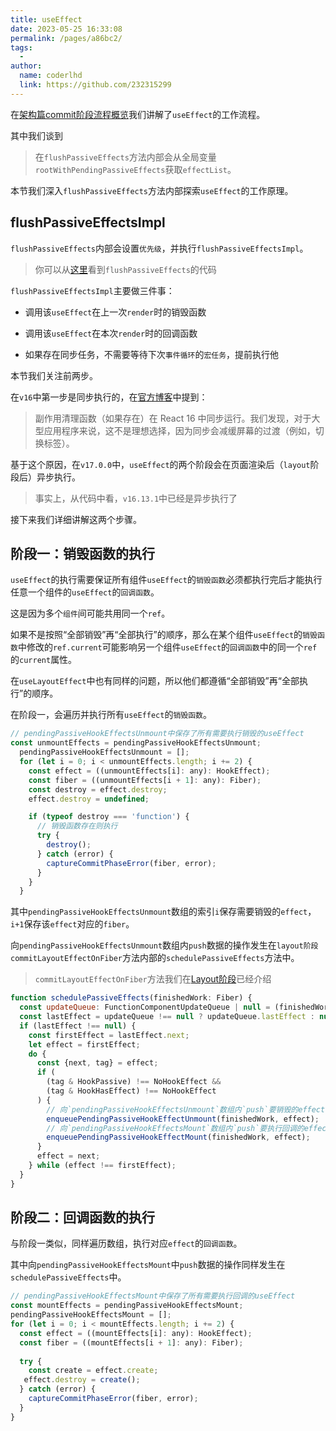 ```yaml
---
title: useEffect
date: 2023-05-25 16:33:08
permalink: /pages/a86bc2/
tags:
  - 
author: 
  name: coderlhd
  link: https://github.com/232315299
---
```

在[架构篇commit阶段流程概览](../renderer/prepare.html)我们讲解了`useEffect`的工作流程。

其中我们谈到

> 在`flushPassiveEffects`方法内部会从全局变量`rootWithPendingPassiveEffects`获取`effectList`。

本节我们深入`flushPassiveEffects`方法内部探索`useEffect`的工作原理。

## flushPassiveEffectsImpl

`flushPassiveEffects`内部会设置`优先级`，并执行`flushPassiveEffectsImpl`。

> 你可以从[这里](https://github.com/facebook/react/blob/1fb18e22ae66fdb1dc127347e169e73948778e5a/packages/react-reconciler/src/ReactFiberWorkLoop.old.js#L2458)看到`flushPassiveEffects`的代码

`flushPassiveEffectsImpl`主要做三件事：

- 调用该`useEffect`在上一次`render`时的销毁函数

- 调用该`useEffect`在本次`render`时的回调函数

- 如果存在同步任务，不需要等待下次`事件循环`的`宏任务`，提前执行他

本节我们关注前两步。

在`v16`中第一步是同步执行的，在[官方博客](https://zh-hans.reactjs.org/blog/2020/08/10/react-v17-rc.html#effect-cleanup-timing)中提到：

> 副作用清理函数（如果存在）在 React 16 中同步运行。我们发现，对于大型应用程序来说，这不是理想选择，因为同步会减缓屏幕的过渡（例如，切换标签）。

基于这个原因，在`v17.0.0`中，`useEffect`的两个阶段会在页面渲染后（`layout`阶段后）异步执行。

> 事实上，从代码中看，`v16.13.1`中已经是异步执行了

接下来我们详细讲解这两个步骤。

## 阶段一：销毁函数的执行

`useEffect`的执行需要保证所有组件`useEffect`的`销毁函数`必须都执行完后才能执行任意一个组件的`useEffect`的`回调函数`。

这是因为多个`组件`间可能共用同一个`ref`。

如果不是按照“全部销毁”再“全部执行”的顺序，那么在某个组件`useEffect`的`销毁函数`中修改的`ref.current`可能影响另一个组件`useEffect`的`回调函数`中的同一个`ref`的`current`属性。

在`useLayoutEffect`中也有同样的问题，所以他们都遵循“全部销毁”再“全部执行”的顺序。

在阶段一，会遍历并执行所有`useEffect`的`销毁函数`。

```js
// pendingPassiveHookEffectsUnmount中保存了所有需要执行销毁的useEffect
const unmountEffects = pendingPassiveHookEffectsUnmount;
  pendingPassiveHookEffectsUnmount = [];
  for (let i = 0; i < unmountEffects.length; i += 2) {
    const effect = ((unmountEffects[i]: any): HookEffect);
    const fiber = ((unmountEffects[i + 1]: any): Fiber);
    const destroy = effect.destroy;
    effect.destroy = undefined;

    if (typeof destroy === 'function') {
      // 销毁函数存在则执行
      try {
        destroy();
      } catch (error) {
        captureCommitPhaseError(fiber, error);
      }
    }
  }
```

其中`pendingPassiveHookEffectsUnmount`数组的索引`i`保存需要销毁的`effect`，`i+1`保存该`effect`对应的`fiber`。

向`pendingPassiveHookEffectsUnmount`数组内`push`数据的操作发生在`layout阶段` `commitLayoutEffectOnFiber`方法内部的`schedulePassiveEffects`方法中。

> `commitLayoutEffectOnFiber`方法我们在[Layout阶段](../renderer/layout.html#commitlayouteffectonfiber)已经介绍

```js
function schedulePassiveEffects(finishedWork: Fiber) {
  const updateQueue: FunctionComponentUpdateQueue | null = (finishedWork.updateQueue: any);
  const lastEffect = updateQueue !== null ? updateQueue.lastEffect : null;
  if (lastEffect !== null) {
    const firstEffect = lastEffect.next;
    let effect = firstEffect;
    do {
      const {next, tag} = effect;
      if (
        (tag & HookPassive) !== NoHookEffect &&
        (tag & HookHasEffect) !== NoHookEffect
      ) {
        // 向`pendingPassiveHookEffectsUnmount`数组内`push`要销毁的effect
        enqueuePendingPassiveHookEffectUnmount(finishedWork, effect);
        // 向`pendingPassiveHookEffectsMount`数组内`push`要执行回调的effect
        enqueuePendingPassiveHookEffectMount(finishedWork, effect);
      }
      effect = next;
    } while (effect !== firstEffect);
  }
}
```

## 阶段二：回调函数的执行

与阶段一类似，同样遍历数组，执行对应`effect`的`回调函数`。

其中向`pendingPassiveHookEffectsMount`中`push`数据的操作同样发生在`schedulePassiveEffects`中。

```js
// pendingPassiveHookEffectsMount中保存了所有需要执行回调的useEffect
const mountEffects = pendingPassiveHookEffectsMount;
pendingPassiveHookEffectsMount = [];
for (let i = 0; i < mountEffects.length; i += 2) {
  const effect = ((mountEffects[i]: any): HookEffect);
  const fiber = ((mountEffects[i + 1]: any): Fiber);
  
  try {
    const create = effect.create;
   effect.destroy = create();
  } catch (error) {
    captureCommitPhaseError(fiber, error);
  }
}
```